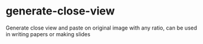 # generate-close-view
Generate close view and paste on original image with any ratio, can be used in writing papers or making slides
